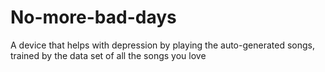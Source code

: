 # No-more-bad-days
A device that helps with depression by playing the auto-generated songs, trained by the data set of all the songs you love
